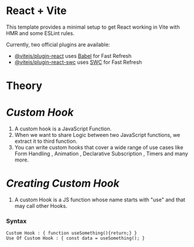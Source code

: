 # React + Vite

This template provides a minimal setup to get React working in Vite with HMR and some ESLint rules.

Currently, two official plugins are available:

- [@vitejs/plugin-react](https://github.com/vitejs/vite-plugin-react/blob/main/packages/plugin-react/README.md) uses [Babel](https://babeljs.io/) for Fast Refresh
- [@vitejs/plugin-react-swc](https://github.com/vitejs/vite-plugin-react-swc) uses [SWC](https://swc.rs/) for Fast Refresh


# Theory

# _Custom Hook_

1. A custom hook is a JavaScript Function.
2. When we want to share Logic between two JavaScript functions, we extract it to third function.
3. You can write custom hooks that cover a wide range of use cases like Form Handling , Animation , Declarative Subscription , Timers and many more.

# _Creating Custom Hook_

1. A custom Hook is a JS function whose name starts with "use" and that may call other Hooks.

<h3>Syntax</h3>

    Custom Hook : { function useSomething(){return;} }
    Use Of Custom Hook : { const data = useSomething(); } 
